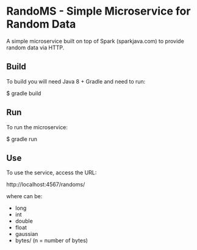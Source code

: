 RandoMS - Simple Microservice for Random Data
=============================================

A simple microservice built on top of Spark (sparkjava.com) to provide random
data via HTTP.

Build
-----
To build you will need Java 8 + Gradle and need to run: 

$ gradle build

Run
---
To run the microservice:

$ gradle run

Use
---
To use the service, access the URL:

http://localhost:4567/randoms/<type>

where <type> can be:

* long
* int
* double
* float
* gaussian
* bytes/<n> (n = number of bytes)

